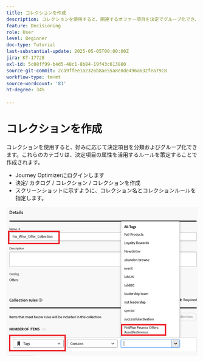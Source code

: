 ```yaml
---
title: コレクションを作成
description: コレクションを使用すると、関連するオファー項目を決定でグループ化でき、特定のテーマ、オーディエンスまたはキャンペーン目標に関するコンテンツの管理および整理が容易になります。
feature: Decisioning
role: User
level: Beginner
doc-type: Tutorial
last-substantial-update: 2025-05-05T00:00:00Z
jira: KT-17728
exl-id: 5c08ff99-b4d5-48c1-8b84-19f43c613880
source-git-commit: 2ca9ffee1a2326b8ae55a8e8de496a632fea79c8
workflow-type: tm+mt
source-wordcount: '81'
ht-degree: 34%

---
```


# コレクションを作成

コレクションを使用すると、好みに応じて決定項目を分類およびグループ化できます。これらのカテゴリは、決定項目の属性を活用するルールを策定することで作成されます。

* Journey Optimizerにログインします
* 決定/ カタログ / コレクション / コレクションを作成
* スクリーンショットに示すように、コレクション名とコレクションルールを指定します。

![create-collection](assets/fin-wise-collection.png)
